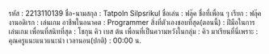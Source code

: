 รหัส : 2213110139
ชื่อ-นามสกุล : Tatpoln Silpsrikul
ชื่อเล่น : ฟลุ๊ค
ชื่อที่เพื่อน ๆ เรียก : ฟลุ๊ค
งานอดิเรก : เล่นเกม
อาชีพในอนาคต : Programmer
สิ่งที่ตัวเองชอบที่สุด(ตอนนี้) : ฝีมือในการเล่นเกม
เพื่อนที่สนิทที่สุด : โชกุน คิว เบส ต้น 
เพื่อนที่เป็นความหวังในกลุ่ม : คิว
มาเรียนที่นี่เพราะ : คุณครูแนะแนวแนะนำ
เวลานอน(ปกติ) : 00:00 น.